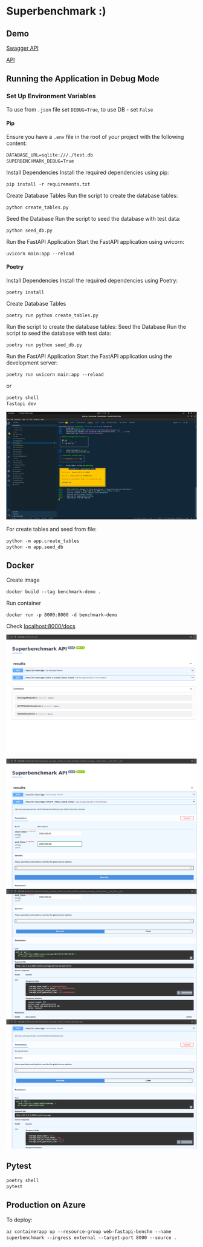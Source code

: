 # Superbenchmark :)
## Demo
[Swagger API](https://superbenchmark.gentlecoast-77bec0b6.westus2.azurecontainerapps.io/docs)

[API](https://superbenchmark.gentlecoast-77bec0b6.westus2.azurecontainerapps.io/redoc)
## Running the Application in Debug Mode

### Set Up Environment Variables

To use from `.json` file set `DEBUG=True`, to use DB - set `False`

#### Pip

Ensure you have a `.env` file in the root of your project with the following content:

```
DATABASE_URL=sqlite:///./test.db
SUPERBENCHMARK_DEBUG=True
```

Install Dependencies
Install the required dependencies using pip:
```
pip install -r requirements.txt
```
Create Database Tables
Run the script to create the database tables:
```
python create_tables.py
```
Seed the Database
Run the script to seed the database with test data:
```
python seed_db.py
```
Run the FastAPI Application
Start the FastAPI application using uvicorn:
```
uvicorn main:app --reload
```

#### Poetry
Install Dependencies
Install the required dependencies using Poetry:
```
poetry install
```
Create Database Tables
```
poetry run python create_tables.py
```
Run the script to create the database tables:
Seed the Database
Run the script to seed the database with test data:
```
poetry run python seed_db.py
```

Run the FastAPI Application
Start the FastAPI application using the development server:

```
poetry run uvicorn main:app --reload
```
or
```
poetry shell
fastapi dev
```
![Screenshot](images/screen_terminal.png)

For create tables and seed from file:
```
python -m app.create_tables
python -m app.seed_db
```

## Docker
Create image
```
docker build --tag benchmark-demo .
```
Run container
```
docker run -p 8000:8000 -d benchmark-demo
```
Check
[localhost:8000/docs](localhost:8000/docs)


![Screenshot](images/screen_api.png)

![Screenshot](images/screen_result_1.png)
![Screenshot](images/screen_result_2.png)
![Screenshot](images/screen_result_3.png)


## Pytest
```
poetry shell
pytest
```

## Production on Azure
To deploy:
```
az containerapp up --resource-group web-fastapi-benchm --name superbenchmark --ingress external --target-port 8000 --source .
```